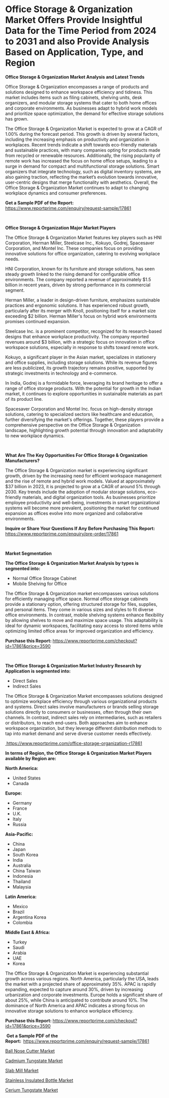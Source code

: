 <p><h1>Office Storage & Organization Market Offers Provide Insightful Data for the Time Period from 2024 to 2031 and also Provide Analysis Based on Application, Type, and Region</h1></p><p><strong>Office Storage & Organization Market Analysis and Latest Trends</strong></p>
<p><p>Office Storage & Organization encompasses a range of products and solutions designed to enhance workspace efficiency and tidiness. This market includes items such as filing cabinets, shelving units, desk organizers, and modular storage systems that cater to both home offices and corporate environments. As businesses adapt to hybrid work models and prioritize space optimization, the demand for effective storage solutions has grown.</p><p>The Office Storage & Organization Market is expected to grow at a CAGR of 1.00% during the forecast period. This growth is driven by several factors, including the increasing emphasis on productivity and organization in workplaces. Recent trends indicate a shift towards eco-friendly materials and sustainable practices, with many companies opting for products made from recycled or renewable resources. Additionally, the rising popularity of remote work has increased the focus on home office setups, leading to a surge in demand for compact and multifunctional storage solutions. Smart organizers that integrate technology, such as digital inventory systems, are also gaining traction, reflecting the market’s evolution towards innovative, user-centric designs that merge functionality with aesthetics. Overall, the Office Storage & Organization Market continues to adapt to changing workplace dynamics and consumer preferences.</p></p>
<p><strong>Get a Sample PDF of the Report:&nbsp;</strong> <a href="https://www.reportprime.com/enquiry/request-sample/17861?utm_campaign=102&utm_medium=2&utm_source=Github&utm_content=ia&utm_term=20112024&utm_id=office-storage-organization">https://www.reportprime.com/enquiry/request-sample/17861</a></p>
<p>&nbsp;</p>
<p><strong>Office Storage & Organization Major Market Players</strong></p>
<p><p>The Office Storage & Organization Market features key players such as HNI Corporation, Herman Miller, Steelcase Inc., Kokuyo, Godrej, Spacesaver Corporation, and Montel Inc. These companies focus on providing innovative solutions for office organization, catering to evolving workplace needs.</p><p>HNI Corporation, known for its furniture and storage solutions, has seen steady growth linked to the rising demand for configurable office environments. The company reported a revenue of approximately $1.5 billion in recent years, driven by strong performance in its commercial segment.</p><p>Herman Miller, a leader in design-driven furniture, emphasizes sustainable practices and ergonomic solutions. It has experienced robust growth, particularly after its merger with Knoll, positioning itself for a market size exceeding $2 billion. Herman Miller's focus on hybrid work environments promises continued expansion.</p><p>Steelcase Inc. is a prominent competitor, recognized for its research-based designs that enhance workplace productivity. The company reported revenues around $3 billion, with a strategic focus on innovation in office workspace solutions, especially in response to shifts toward remote work.</p><p>Kokuyo, a significant player in the Asian market, specializes in stationery and office supplies, including storage solutions. While its revenue figures are less publicized, its growth trajectory remains positive, supported by strategic investments in technology and e-commerce.</p><p>In India, Godrej is a formidable force, leveraging its brand heritage to offer a range of office storage products. With the potential for growth in the Indian market, it continues to explore opportunities in sustainable materials as part of its product line.</p><p>Spacesaver Corporation and Montel Inc. focus on high-density storage solutions, catering to specialized sectors like healthcare and education, further diversifying the market's offerings. Together, these players provide a comprehensive perspective on the Office Storage & Organization landscape, highlighting growth potential through innovation and adaptability to new workplace dynamics.</p></p>
<p>&nbsp;</p>
<p><strong>What Are The Key Opportunities For Office Storage & Organization Manufacturers?</strong></p>
<p><p>The Office Storage & Organization market is experiencing significant growth, driven by the increasing need for efficient workspace management and the rise of remote and hybrid work models. Valued at approximately $37 billion in 2023, it is projected to grow at a CAGR of around 5% through 2030. Key trends include the adoption of modular storage solutions, eco-friendly materials, and digital organization tools. As businesses prioritize employee productivity and well-being, investments in smart organizational systems will become more prevalent, positioning the market for continued expansion as offices evolve into more organized and collaborative environments.</p></p>
<p><strong>Inquire or Share Your Questions If Any Before Purchasing This Report:</strong> <a href="https://www.reportprime.com/enquiry/pre-order/17861?utm_campaign=102&utm_medium=2&utm_source=Github&utm_content=ia&utm_term=20112024&utm_id=office-storage-organization">https://www.reportprime.com/enquiry/pre-order/17861</a></p>
<p>&nbsp;</p>
<p><strong>Market Segmentation</strong></p>
<p><strong>The Office Storage & Organization Market Analysis by types is segmented into:</strong></p>
<p><ul><li>Normal Office Storage Cabinet</li><li>Mobile Shelving for Office</li></ul></p>
<p><p>The Office Storage & Organization market encompasses various solutions for efficiently managing office space. Normal office storage cabinets provide a stationary option, offering structured storage for files, supplies, and personal items. They come in various sizes and styles to fit diverse office environments. In contrast, mobile shelving systems enhance flexibility by allowing shelves to move and maximize space usage. This adaptability is ideal for dynamic workspaces, facilitating easy access to stored items while optimizing limited office areas for improved organization and efficiency.</p></p>
<p><strong>Purchase this Report:&nbsp;</strong><a href="https://www.reportprime.com/checkout?id=17861&price=3590&utm_campaign=102&utm_medium=2&utm_source=Github&utm_content=ia&utm_term=20112024&utm_id=office-storage-organization">https://www.reportprime.com/checkout?id=17861&price=3590</a></p>
<p>&nbsp;</p>
<p><strong>The Office Storage & Organization Market Industry Research by Application is segmented into:</strong></p>
<p><ul><li>Direct Sales</li><li>Indirect Sales</li></ul></p>
<p><p>The Office Storage & Organization Market encompasses solutions designed to optimize workplace efficiency through various organizational products and systems. Direct sales involve manufacturers or brands selling storage solutions directly to consumers or businesses, often through their own channels. In contrast, indirect sales rely on intermediaries, such as retailers or distributors, to reach end-users. Both approaches aim to enhance workspace organization, but they leverage different distribution methods to tap into market demand and serve diverse customer needs effectively.</p></p>
<p><a href="https://www.reportprime.com/office-storage-organization-r17861?utm_campaign=102&utm_medium=2&utm_source=Github&utm_content=ia&utm_term=20112024&utm_id=office-storage-organization">&nbsp;https://www.reportprime.com/office-storage-organization-r17861</a></p>
<p><strong>In terms of Region, the Office Storage & Organization Market Players available by Region are:</strong></p>
<p>
    <p> <strong> North America: </strong>
        <ul>
            <li>United States</li>
            <li>Canada</li>
        </ul>
        </p> 
    <p> <strong> Europe: </strong>
        <ul>
            <li>Germany</li>
            <li>France</li>
            <li>U.K.</li>
            <li>Italy</li>
            <li>Russia</li>
        </ul>
        </p> 
    <p> <strong> Asia-Pacific: </strong>
        <ul>
            <li>China</li>
            <li>Japan</li>
            <li>South Korea</li>
            <li>India</li>
            <li>Australia</li>
            <li>China Taiwan</li>
            <li>Indonesia</li>
            <li>Thailand</li>
            <li>Malaysia</li>
        </ul>
        </p> 
    <p> <strong> Latin America: </strong>
        <ul>
            <li>Mexico</li>
            <li>Brazil</li>
            <li>Argentina Korea</li>
            <li>Colombia</li>
        </ul>
        </p> 
    <p> <strong> Middle East & Africa: </strong>
        <ul>
            <li>Turkey</li>
            <li>Saudi</li>
            <li>Arabia</li>
            <li>UAE</li>
            <li>Korea</li>
        </ul>
    </p>
    </p>
<p><p>The Office Storage & Organization Market is experiencing substantial growth across various regions. North America, particularly the USA, leads the market with a projected share of approximately 35%. APAC is rapidly expanding, expected to capture around 30%, driven by increasing urbanization and corporate investments. Europe holds a significant share of about 25%, while China is anticipated to contribute around 10%. The dominance of North America and APAC indicates a strong focus on innovative storage solutions to enhance workplace efficiency.</p></p>
<p><strong>Purchase this Report: </strong><a href="https://www.reportprime.com/checkout?id=17861&price=3590&utm_campaign=102&utm_medium=2&utm_source=Github&utm_content=ia&utm_term=20112024&utm_id=office-storage-organization">https://www.reportprime.com/checkout?id=17861&price=3590</a></p>
<p>&nbsp;<strong>Get a Sample PDF of the Report:&nbsp;&nbsp;</strong><a href="https://www.reportprime.com/enquiry/request-sample/17861?utm_campaign=102&utm_medium=2&utm_source=Github&utm_content=ia&utm_term=20112024&utm_id=office-storage-organization">https://www.reportprime.com/enquiry/request-sample/17861</a></p>
<p><strong></strong></p>
<p><p><a href="https://www.linkedin.com/pulse/ball-nose-cutter-market-trends-strategic-insights-2024--0osee?utm_campaign=102&utm_medium=2&utm_source=Github&utm_content=ia&utm_term=20112024&utm_id=office-storage-organization">Ball Nose Cutter Market</a></p><p><a href="https://issuu.com/reportprime-2/docs/cadmium-tungstate-market-size-2030._9f83af523d8f0e?utm_campaign=102&utm_medium=2&utm_source=Github&utm_content=ia&utm_term=20112024&utm_id=office-storage-organization">Cadmium Tungstate Market</a></p><p><a href="https://www.linkedin.com/pulse/global-slab-mill-market-analysis-key-trends-future-projections-ubnje?utm_campaign=102&utm_medium=2&utm_source=Github&utm_content=ia&utm_term=20112024&utm_id=office-storage-organization">Slab Mill Market</a></p><p><a href="https://github.com/NargisHussain75/Market-Research-Report-List-1/blob/main/stainless-insulated-bottle-market.md?utm_campaign=102&utm_medium=2&utm_source=Github&utm_content=ia&utm_term=20112024&utm_id=office-storage-organization">Stainless Insulated Bottle Market</a></p><p><a href="https://issuu.com/reportprime-2/docs/cerium-tungstate-market-size-2030.p_93dee416add399?utm_campaign=102&utm_medium=2&utm_source=Github&utm_content=ia&utm_term=20112024&utm_id=office-storage-organization">Cerium Tungstate Market</a></p></p>
